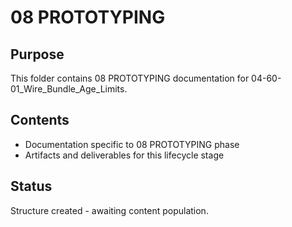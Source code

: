 # 08 PROTOTYPING

## Purpose
This folder contains 08 PROTOTYPING documentation for 04-60-01_Wire_Bundle_Age_Limits.

## Contents
- Documentation specific to 08 PROTOTYPING phase
- Artifacts and deliverables for this lifecycle stage

## Status
Structure created - awaiting content population.
